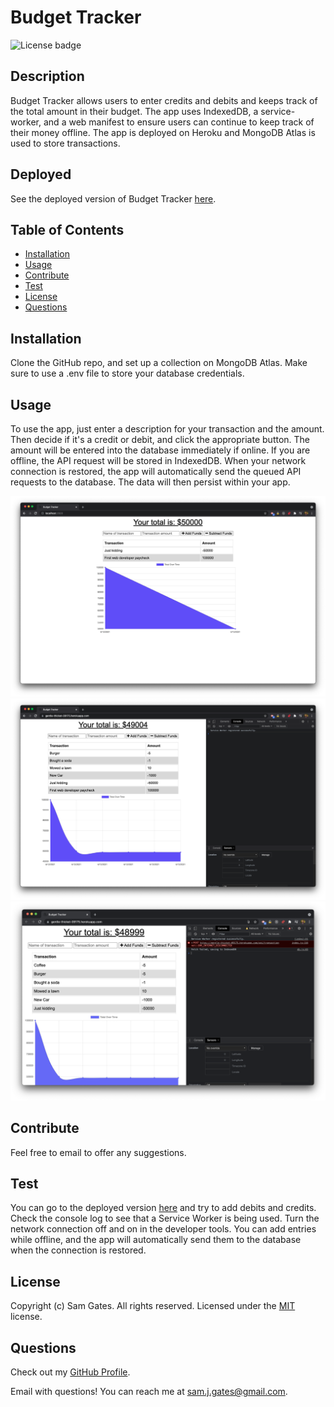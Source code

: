 # Budget Tracker

![License badge](https://img.shields.io/badge/license-MIT-green)

## Description

Budget Tracker allows users to enter credits and debits and keeps track of the total amount in their budget. The app uses IndexedDB, a service-worker, and a web manifest to ensure users can continue to keep track of their money offline. The app is deployed on Heroku and MongoDB Atlas is used to store transactions.

## Deployed

See the deployed version of Budget Tracker [here](https://gentle-thicket-09175.herokuapp.com/).

## Table of Contents

- [Installation](#installation)
- [Usage](#usage)
- [Contribute](#contribute)
- [Test](#test)
- [License](#license)
- [Questions](#questions)

## Installation

Clone the GitHub repo, and set up a collection on MongoDB Atlas. Make sure to use a .env file to store your database credentials.

## Usage

To use the app, just enter a description for your transaction and the amount. Then decide if it's a credit or debit, and click the appropriate button. The amount will be entered into the database immediately if online. If you are offline, the API request will be stored in IndexedDB. When your network connection is restored, the app will automatically send the queued API requests to the database. The data will then persist within your app.

![Screenshot 1](readme/screen1.png)
![Screenshot 2](readme/screen2.png)
![Screenshot 3](readme/screen3.png)

## Contribute

Feel free to email to offer any suggestions.

## Test

You can go to the deployed version [here](https://gentle-thicket-09175.herokuapp.com/) and try to add debits and credits. Check the console log to see that a Service Worker is being used. Turn the network connection off and on in the developer tools. You can add entries while offline, and the app will automatically send them to the database when the connection is restored.

## License

Copyright (c) Sam Gates. All rights reserved.
Licensed under the [MIT](https://opensource.org/licenses/MIT) license.

## Questions

Check out my [GitHub Profile](https://github.com/sg0703).

Email with questions! You can reach me at sam.j.gates@gmail.com.
